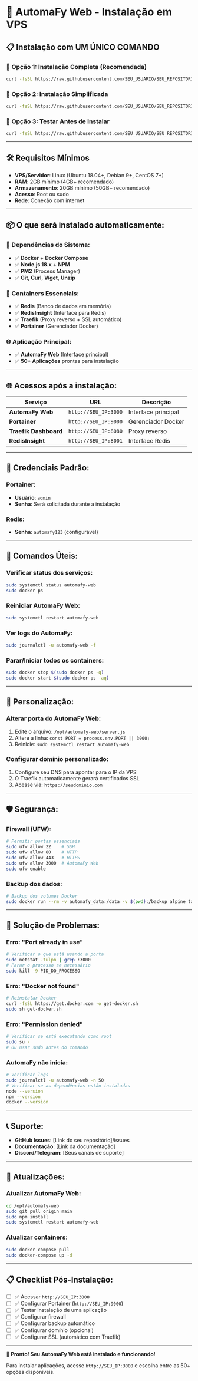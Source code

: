 # 🚀 AutomaFy Web - Instalação em VPS

## 📋 Instalação com UM ÚNICO COMANDO

### 🎯 Opção 1: Instalação Completa (Recomendada)
```bash
curl -fsSL https://raw.githubusercontent.com/SEU_USUARIO/SEU_REPOSITORIO/main/quick-install.sh | sudo bash
```

### 🎯 Opção 2: Instalação Simplificada
```bash
curl -fsSL https://raw.githubusercontent.com/SEU_USUARIO/SEU_REPOSITORIO/main/install.sh | sudo bash
```

### 🧪 Opção 3: Testar Antes de Instalar
```bash
curl -fsSL https://raw.githubusercontent.com/SEU_USUARIO/SEU_REPOSITORIO/main/test-install.sh | sudo bash
```

---

## 🛠️ Requisitos Mínimos

- **VPS/Servidor**: Linux (Ubuntu 18.04+, Debian 9+, CentOS 7+)
- **RAM**: 2GB mínimo (4GB+ recomendado)
- **Armazenamento**: 20GB mínimo (50GB+ recomendado)
- **Acesso**: Root ou sudo
- **Rede**: Conexão com internet

---

## 📦 O que será instalado automaticamente:

### 🔧 Dependências do Sistema:
- ✅ **Docker** + **Docker Compose**
- ✅ **Node.js 18.x** + **NPM**
- ✅ **PM2** (Process Manager)
- ✅ **Git**, **Curl**, **Wget**, **Unzip**

### 🐳 Containers Essenciais:
- ✅ **Redis** (Banco de dados em memória)
- ✅ **RedisInsight** (Interface para Redis)
- ✅ **Traefik** (Proxy reverso + SSL automático)
- ✅ **Portainer** (Gerenciador Docker)

### 🌐 Aplicação Principal:
- ✅ **AutomaFy Web** (Interface principal)
- ✅ **50+ Aplicações** prontas para instalação

---

## 🌐 Acessos após a instalação:

| Serviço | URL | Descrição |
|---------|-----|-----------|
| **AutomaFy Web** | `http://SEU_IP:3000` | Interface principal |
| **Portainer** | `http://SEU_IP:9000` | Gerenciador Docker |
| **Traefik Dashboard** | `http://SEU_IP:8080` | Proxy reverso |
| **RedisInsight** | `http://SEU_IP:8001` | Interface Redis |

---

## 🔐 Credenciais Padrão:

### Portainer:
- **Usuário**: `admin`
- **Senha**: Será solicitada durante a instalação

### Redis:
- **Senha**: `automafy123` (configurável)

---

## 📝 Comandos Úteis:

### Verificar status dos serviços:
```bash
sudo systemctl status automafy-web
sudo docker ps
```

### Reiniciar AutomaFy Web:
```bash
sudo systemctl restart automafy-web
```

### Ver logs do AutomaFy:
```bash
sudo journalctl -u automafy-web -f
```

### Parar/Iniciar todos os containers:
```bash
sudo docker stop $(sudo docker ps -q)
sudo docker start $(sudo docker ps -aq)
```

---

## 🔧 Personalização:

### Alterar porta do AutomaFy Web:
1. Edite o arquivo: `/opt/automafy-web/server.js`
2. Altere a linha: `const PORT = process.env.PORT || 3000;`
3. Reinicie: `sudo systemctl restart automafy-web`

### Configurar domínio personalizado:
1. Configure seu DNS para apontar para o IP da VPS
2. O Traefik automaticamente gerará certificados SSL
3. Acesse via: `https://seudominio.com`

---

## 🛡️ Segurança:

### Firewall (UFW):
```bash
# Permitir portas essenciais
sudo ufw allow 22    # SSH
sudo ufw allow 80    # HTTP
sudo ufw allow 443   # HTTPS
sudo ufw allow 3000  # AutomaFy Web
sudo ufw enable
```

### Backup dos dados:
```bash
# Backup dos volumes Docker
sudo docker run --rm -v automafy_data:/data -v $(pwd):/backup alpine tar czf /backup/automafy-backup.tar.gz /data
```

---

## 🚨 Solução de Problemas:

### Erro: "Port already in use"
```bash
# Verificar o que está usando a porta
sudo netstat -tulpn | grep :3000
# Parar o processo se necessário
sudo kill -9 PID_DO_PROCESSO
```

### Erro: "Docker not found"
```bash
# Reinstalar Docker
curl -fsSL https://get.docker.com -o get-docker.sh
sudo sh get-docker.sh
```

### Erro: "Permission denied"
```bash
# Verificar se está executando como root
sudo su -
# Ou usar sudo antes do comando
```

### AutomaFy não inicia:
```bash
# Verificar logs
sudo journalctl -u automafy-web -n 50
# Verificar se as dependências estão instaladas
node --version
npm --version
docker --version
```

---

## 📞 Suporte:

- **GitHub Issues**: [Link do seu repositório]/issues
- **Documentação**: [Link da documentação]
- **Discord/Telegram**: [Seus canais de suporte]

---

## 🔄 Atualizações:

### Atualizar AutomaFy Web:
```bash
cd /opt/automafy-web
sudo git pull origin main
sudo npm install
sudo systemctl restart automafy-web
```

### Atualizar containers:
```bash
sudo docker-compose pull
sudo docker-compose up -d
```

---

## 📋 Checklist Pós-Instalação:

- [ ] ✅ Acessar `http://SEU_IP:3000`
- [ ] ✅ Configurar Portainer (`http://SEU_IP:9000`)
- [ ] ✅ Testar instalação de uma aplicação
- [ ] ✅ Configurar firewall
- [ ] ✅ Configurar backup automático
- [ ] ✅ Configurar domínio (opcional)
- [ ] ✅ Configurar SSL (automático com Traefik)

---

**🎉 Pronto! Seu AutomaFy Web está instalado e funcionando!**

Para instalar aplicações, acesse `http://SEU_IP:3000` e escolha entre as 50+ opções disponíveis.
